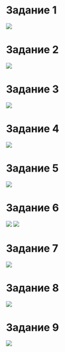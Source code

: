 # Задание 1
![](https://github.com/kulakovsa215705/ZB-PI21-2-Kulakov-Web/blob/main/3/images/1.PNG)
# Задание 2
![](https://github.com/kulakovsa215705/ZB-PI21-2-Kulakov-Web/blob/main/3/images/2.PNG)
# Задание 3
![](https://github.com/kulakovsa215705/ZB-PI21-2-Kulakov-Web/blob/main/3/images/3.PNG)
# Задание 4
![](https://github.com/kulakovsa215705/ZB-PI21-2-Kulakov-Web/blob/main/3/images/4.PNG)
# Задание 5
![](https://github.com/kulakovsa215705/ZB-PI21-2-Kulakov-Web/blob/main/3/images/5.PNG)
# Задание 6
![](https://github.com/kulakovsa215705/ZB-PI21-2-Kulakov-Web/blob/main/3/images/6_1.PNG)
![](https://github.com/kulakovsa215705/ZB-PI21-2-Kulakov-Web/blob/main/3/images/6_2.PNG)
# Задание 7
![](https://github.com/kulakovsa215705/ZB-PI21-2-Kulakov-Web/blob/main/3/images/7.PNG)
# Задание 8
![](https://github.com/kulakovsa215705/ZB-PI21-2-Kulakov-Web/blob/main/3/images/8.PNG)
# Задание 9
![](https://github.com/kulakovsa215705/ZB-PI21-2-Kulakov-Web/blob/main/3/images/9.PNG)
